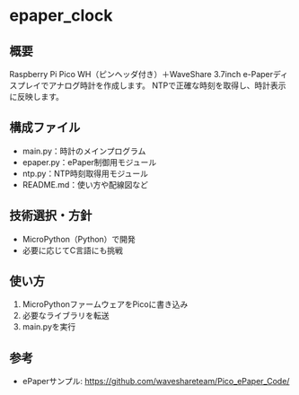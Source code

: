 # epaper_clock

## 概要
Raspberry Pi Pico WH（ピンヘッダ付き）＋WaveShare 3.7inch e-Paperディスプレイでアナログ時計を作成します。
NTPで正確な時刻を取得し、時計表示に反映します。

## 構成ファイル
- main.py：時計のメインプログラム
- epaper.py：ePaper制御用モジュール
- ntp.py：NTP時刻取得用モジュール
- README.md：使い方や配線図など

## 技術選択・方針
- MicroPython（Python）で開発
- 必要に応じてC言語にも挑戦

## 使い方
1. MicroPythonファームウェアをPicoに書き込み
2. 必要なライブラリを転送
3. main.pyを実行

## 参考
- ePaperサンプル: https://github.com/waveshareteam/Pico_ePaper_Code/
